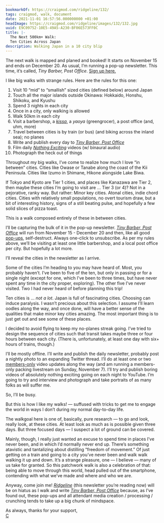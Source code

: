 ```yaml
---
bookmarkOf: https://craigmod.com/ridgeline/132/
tags: craigmod, walk, document
date: 2021-11-01 16:57:56.000000000 +01:00
headImage: https://craigmod.com/ridgeline/images/132/132.jpg
uuid: E9C09752-10E5-49A5-A230-BF06E573FF0C
title: |-
  The Next 500km+ Walk:
  Ten Cities Across Japan
description: Walking Japan in a 10 city blip
---
```


The next walk is mapped and planed and booked! It starts on November 15 and ends on December 20. As usual, I’m running a pop-up newsletter. This time, it’s called, _Tiny Barber, Post Office_. [Sign up here.](https://mailbot2000.craigmod.com/h/r/4438531CF7D25B732540EF23F30FEDED)

I like big walks with strange rules. Here are the rules for this one:

1.  Visit 10 “mid” to “smallish” sized cities (defined below) around Japan
2.  Touch all the major islands outside Okinawa: Hokkaido, Honshu, Shikoku, and Kyushu
3.  Spend 3 nights in each city
4.  Once in a city, only walking is allowed
5.  Walk 50km in each city
6.  Visit a barbershop, a [_kissa_](https://shop.specialprojects.jp/products/kissa-by-kissa-3rd-ed), a _yaoya_ (greengrocer), a post office (and, uhm, more)
7.  Travel between cities is by train (or bus) (and biking across the inland sea); no planes
8.  Write and publish every day to [_Tiny Barber, Post Office_](https://mailbot2000.craigmod.com/h/r/4438531CF7D25B732540EF23F30FEDED)
9.  Film daily [_Nothing Exciting_](https://www.youtube.com/watch?v=KCO2iZIYTCo&list=PLgKA2YbcSq1VbzAp4unQ8VPwgup4-drcv) videos (w/ binaural audio)
10.  Photograph the heck out of things

Throughout my big walks, I’ve come to realize how much I love “in between” cities. Cities like Owase or Tanabe along the coast of the Kii Peninsula. Cities like Izumo in Shimane, Hikone alongside Lake Biwa.

If Tokyo and Kyoto are Tier 1 cities, and places like Kanazawa are Tier 2, then maybe these cities I’m going to visit are … Tier 3 (or 4)? Not in a pejorative, ranky way. But rather: Minor key cities. Atonal cities, indie chord cities. Cities with relatively small populations, no overt tourism draw, but a bit of interesting history, signs of a still beating pulse, and hopefully a few solid slices of pizza toast.

This is a walk composed entirely of these in between cities.

I’ll be capturing the bulk of it in the pop-up newsletter. [_Tiny Barber, Post Office_](https://mailbot2000.craigmod.com/h/r/4438531CF7D25B732540EF23F30FEDED) will run from November 15 - December 20 and then, like all good [pop-ups](/essays/popup_newsletters/), self-destruct. Always one-click to unsubscribe. As per my rules above, we’ll be visiting at least one little barbershop, and a local post office per city. But hopefully a lot more.

I’ll reveal the cities in the newsletter as I arrive.

Some of the cities I’m heading to you may have heard of. Most, you probably haven’t. I’ve been to five of the ten, but only in passing or for a single night (except for one, which I’ve been to three times, but have never spent any time in the city proper, exploring). The other five I’ve never visited. Two I had never heard of before planning this trip!

Ten cities is … _not a lot_. Japan is full of fascinating cities. Choosing can induce paralysis. I wasn’t precious about this selection. I assume I’ll learn oodles along the way, and once done, will have a better sense of the qualities that make minor key cities amazing. The most important thing is to just get out and see some of these places.

I decided to avoid flying to keep my no-planes streak going. I’ve tried to design the sequence of cities such that transit takes maybe three or four hours between each city. (There is, unfortunately, at least one day with six+ hours of trains, though.)

I’ll be mostly offline. I’ll write and publish the daily newsletter, probably post a nightly photo to an expanding Twitter thread. I’ll do at least one or two [members-only](/membership/) video updates along the way (and am running a members-only packing livestream on Sunday, November 7). I’ll try and publish boring videos of absolutely nothing exciting going on each night to YouTube. I’m going to try and interview and photograph and take portraits of as many folks as will suffer me.

So, I’ll be busy.

But this is how I like my walks! — suffused with tricks to get me to engage the world in ways I don’t during my normal day-to-day life.

The walkgoal here is one of, basically, pure research — to go and look, really look, at these cities. At least look as much as is possible given three days. But three focused days — I suspect a lot of ground can be covered.

Mainly, though, I really just wanted an excuse to spend time in places I’ve never been, and in which I’d normally never end up. There’s something atavistic and tantalizing about distilling “freedom of movement.” Of just getting on a train and going to a city you’ve never been and walk walk walking it up and down. It’s a strange pleasure, one — I believe — many of us take for granted. So this patchwork walk is also a celebration of that: being able to move through this world, head pulled out of the smartphone, contending with what we’ve made and where and who we are.

Anyway, come join me! [_Ridgeline_](/ridgeline/) (this newsletter you’re reading now) will be on hiatus as I walk and write [_Tiny Barber, Post Office_](https://mailbot2000.craigmod.com/h/r/4438531CF7D25B732540EF23F30FEDED) because, as I’ve found out, these pop-ups and all attendant media creation / processing / crunching tends to take up a big chunk of mindspace.

As always, thanks for your support,  
[C](/about)